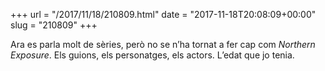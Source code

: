 +++
url = "/2017/11/18/210809.html"
date = "2017-11-18T20:08:09+00:00"
slug = "210809"
+++

Ara es parla molt de sèries, però no se n’ha tornat a fer cap com *Northern Exposure*. Els guions, els personatges, els actors. L’edat que jo tenia.
